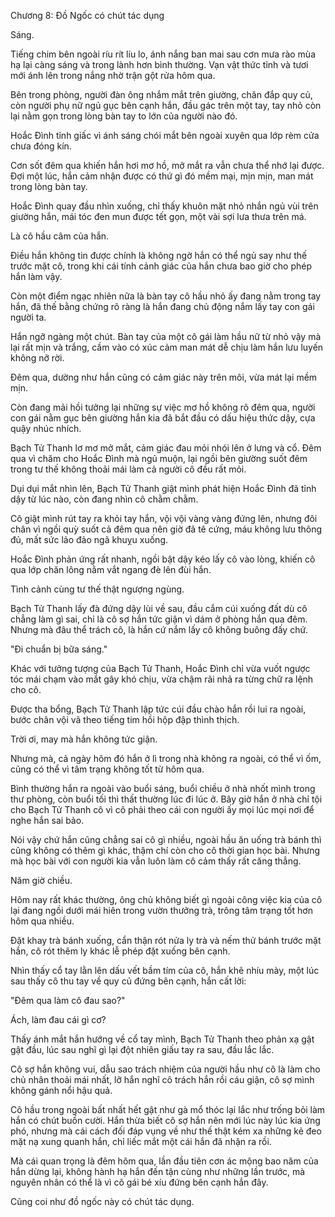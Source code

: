 




Chương 8: Đồ Ngốc có chút tác dụng


Sáng.

Tiếng chim bên ngoài ríu rít líu lo, ánh nắng ban mai sau cơn mưa rào mùa hạ lại càng sáng và trong lành hơn bình thường. Vạn vật thức tỉnh và tươi mới ánh lên trong nắng nhờ trận gột rửa hôm qua.

Bên trong phòng, người đàn ông nhắm mắt trên giường, chăn đắp quy củ, còn người phụ nữ ngủ gục bên cạnh hắn, đầu gác trên một tay, tay nhỏ còn lại nằm gọn trong lòng bàn tay to lớn của người nào đó.

Hoắc Đình tỉnh giấc vì ánh sáng chói mắt bên ngoài xuyên qua lớp rèm cửa chưa đóng kín.

Cơn sốt đêm qua khiến hắn hơi mơ hồ, mở mắt ra vẫn chưa thể nhớ lại được. Đợi một lúc, hắn cảm nhận được có thứ gì đó mềm mại, mịn mịn, man mát trong lòng bàn tay.

Hoắc Đình quay đầu nhìn xuống, chỉ thấy khuôn mặt nhỏ nhắn ngủ vùi trên giường hắn, mái tóc đen mun được tết gọn, một vài sợi lưa thưa trên má.

Là cô hầu câm của hắn.



Điều hắn không tin được chính là không ngờ hắn có thể ngủ say như thế trước mặt cô, trong khi cái tính cảnh giác của hắn chưa bao giờ cho phép hắn làm vậy.

Còn một điểm ngạc nhiên nữa là bàn tay cô hầu nhỏ ấy đang nằm trong tay hắn, đã thế bằng chứng rõ ràng là hắn đang chủ động nắm lấy tay con gái người ta.

Hắn ngỡ ngàng một chút. Bàn tay của một cô gái làm hầu nữ từ nhỏ vậy mà lại rất mịn và trắng, cầm vào có xúc cảm man mát dễ chịu làm hắn lưu luyến không nỡ rời.

Đêm qua, dường như hắn cũng có cảm giác này trên môi, vừa mát lại mềm mịn.

Còn đang mải hồi tưởng lại những sự việc mơ hồ không rõ đêm qua, người con gái nằm gục bên giường hắn kia đã bắt đầu có dấu hiệu thức dậy, cựa quậy nhúc nhích.

Bạch Tử Thanh lơ mơ mở mắt, cảm giác đau mỏi nhói lên ở lưng và cổ. Đêm qua vì chăm cho Hoắc Đình mà ngủ muộn, lại ngồi bên giường suốt đêm trong tư thế không thoải mái làm cả người cô đều rất mỏi.

Dụi dụi mắt nhìn lên, Bạch Tử Thanh giật mình phát hiện Hoắc Đình đã tỉnh dậy từ lúc nào, còn đang nhìn cô chằm chằm.

Cô giật mình rút tay ra khỏi tay hắn, vội vội vàng vàng đứng lên, nhưng đôi chân vì ngồi quỳ suốt cả đêm qua nên giờ đã tê cứng, máu không lưu thông đủ, mất sức lảo đảo ngã khuỵu xuống.

Hoắc Đình phản ứng rất nhanh, ngồi bật dậy kéo lấy cô vào lòng, khiến cô qua lớp chăn lông nằm vắt ngang đè lên đùi hắn.

Tình cảnh cùng tư thế thật ngượng ngùng.

Bạch Tử Thanh lấy đà đứng dậy lùi về sau, đầu cắm cúi xuống đất dù cô chẳng làm gì sai, chỉ là cô sợ hắn tức giận vì dám ở phòng hắn qua đêm. Nhưng mà đâu thể trách cô, là hắn cứ nắm lấy cô không buông đấy chứ.



"Đi chuẩn bị bữa sáng."

Khác với tưởng tượng của Bạch Tử Thanh, Hoắc Đình chỉ vừa vuốt ngược tóc mái chạm vào mắt gây khó chịu, vừa chậm rãi nhả ra từng chữ ra lệnh cho cô.

Được tha bổng, Bạch Tử Thanh lập tức cúi đầu chào hắn rồi lui ra ngoài, bước chân vội vã theo tiếng tim hồi hộp đập thình thịch.

Trời ơi, may mà hắn không tức giận.

Nhưng mà, cả ngày hôm đó hắn ở lì trong nhà không ra ngoài, có thể vì ốm, cũng có thể vì tâm trạng không tốt từ hôm qua.

Bình thường hắn ra ngoài vào buổi sáng, buổi chiều ở nhà nhốt mình trong thư phòng, còn buổi tối thì thất thường lúc đi lúc ở. Bây giờ hắn ở nhà chỉ tội cho Bạch Tử Thanh cô vì cô phải theo cái con người ấy mọi lúc mọi nơi để nghe hắn sai bảo.

Nói vậy chứ hắn cũng chẳng sai cô gì nhiều, ngoài hầu ăn uống trà bánh thì cũng không có thêm gì khác, thậm chí còn cho cô thời gian học bài. Nhưng mà học bài với con người kia vẫn luôn làm cô cảm thấy rất căng thẳng.

Năm giờ chiều.

Hôm nay rất khác thường, ông chủ không biết gì ngoài công việc kia của cô lại đang ngồi dưới mái hiên trong vườn thưởng trà, trông tâm trạng tốt hơn hôm qua nhiều.

Đặt khay trà bánh xuống, cẩn thận rót nửa ly trà và nếm thử bánh trước mặt hắn, cô rót thêm ly khác lễ phép đặt xuống bên cạnh.

Nhìn thấy cổ tay lằn lên dấu vết bầm tím của cô, hắn khẽ nhíu mày, một lúc sau thấy cô thu tay về quy củ đứng bên cạnh, hắn cất lời:

"Đêm qua làm cô đau sao?"

Ách, làm đau cái gì cơ?

Thấy ánh mắt hắn hướng về cổ tay mình, Bạch Tử Thanh theo phản xạ gật gật đầu, lúc sau nghĩ gì lại đột nhiên giấu tay ra sau, đầu lắc lắc.

Cô sợ hắn không vui, dẫu sao trách nhiệm của người hầu như cô là làm cho chủ nhân thoải mái nhất, lỡ hắn nghĩ cô trách hắn rồi cáu giận, cô sợ mình không gánh nổi hậu quả.

Cô hầu trong ngoài bất nhất hết gật như gà mổ thóc lại lắc như trống bỏi làm hắn có chút buồn cười. Hắn thừa biết cô sợ hắn nên mới lúc này lúc kia ứng phó, nhưng mà cái cách đối đáp vụng về như thế thật kém xa những kẻ đeo mặt nạ xung quanh hắn, chỉ liếc mắt một cái hắn đã nhận ra rồi.

Mà cái quan trọng là đêm hôm qua, lần đầu tiên cơn ác mộng bao năm của hắn dừng lại, không hành hạ hắn đến tận cùng như những lần trước, mà nguyên nhân có thể là vì cô gái bé xíu đứng bên cạnh hắn đây.

Cũng coi như đồ ngốc này có chút tác dụng.




